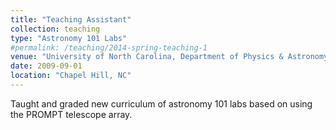 ```yaml
---
title: "Teaching Assistant"
collection: teaching
type: "Astronomy 101 Labs"
#permalink: /teaching/2014-spring-teaching-1
venue: "University of North Carolina, Department of Physics & Astronomy"
date: 2009-09-01
location: "Chapel Hill, NC"
---
```


Taught and graded new curriculum of astronomy 101 labs based on using the PROMPT telescope array.
